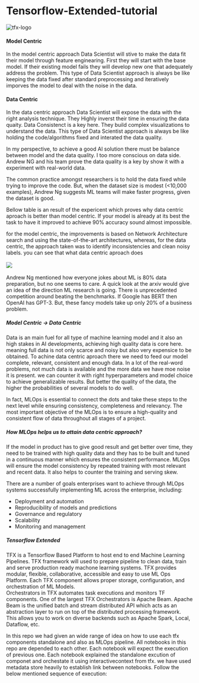 # Tensorflow-Extended-tutorial
![tfx-logo](https://github.com/jagan-mathematics/Tensorflow-Extended-tutorial/blob/master/images/tensorflow-extened-log.png)

<h4>Model Centric</h4>
In the model centric approach Data Scientist will stive to make the data fit their model through feature enginearing. First they will start with the base model. If their existing model fails they will develop new one that adequately address the problem. 
This type of Data Scientist approach is always be like keeping the data fixed after standard preprocessing and iteratively imporves the model to deal with the noise in the data.

<h4>Data Centric</h4>
In the data centric approach Data Scientist will expose the data with the right analysis technique. They Highly inverst their time in ensuring the data quaity. Data Consistenct is a key here. They build complex visualizations to understand the data.
This type of Data Scientist approach is always be like holding the code/algorithms fixed and interated the data quality.

In my perspective, to achieve a good AI solution there must be balance between model and the data quality. I too more conscious on data side.  Andrew NG and his team prove the data quality is a key by show it with a experiment with real-world data.

The common practice amongst researchers is to hold the data fixed while trying to improve the code. But, when the dataset size is modest (<10,000 examples), Andrew Ng suggests ML teams will make faster progress, given the dataset is good.<br>

Bellow table is an result of the expericent which proves why data centric aproach is better than model centric. If your model is already at its best the task to have it improved to achieve 90% accuracy sound almost impossible.

for the model centric, the improvements is based on Network Architecture search and using the state-of-the-art architectures, whereas, for the data centric, the approach taken was to identify inconsistencies and clean noisy labels. you can see that what data centric aproach does<br><br>
<img src="https://github.com/jagan-mathematics/Tensorflow-Extended-tutorial/blob/master/images/adrew-ng-experiment-result.png"></img>
<br><br>
Andrew Ng mentioned how everyone jokes about ML is 80% data preparation, but no one seems to care. A quick look at the arxiv would give an idea of the direction ML research is going. There is unprecedented competition around beating the benchmarks. If Google has BERT then OpenAI has GPT-3. But, these fancy models take up only 20% of a business problem.

<h5>Model Centric -> Data Centric</h5>
Data is an main fuel for all type of machine learning model and it also an high stakes in AI developments, achieving high quality data is core here. meaning full data is not only scarce and noisy but also very expensice to be obtained. To achine data centric aproach there we need to feed our model complete, relevant, consistent and enough data. In a lot of the real-word problems, not much data is available and the more data we have moe noise it is present. we can counter it with right hyperparameters and model choice to achieve generalizable results. But better the quality of the data, the higher the probabilities of several models to do well.

In fact, MLOps is essential to connect the dots and take these steps to the next level while ensuring consistency, completeness and relevancy. The most important objective of the MLOps is to ensure a high-quality and consistent flow of data throughout all stages of a project.
<br>

<h5>How MLOps helps us to attain data centric approach?</h5>
If the model in product has to give good result and get better over time, they need to be trained with high quality data and they has to be built and tuned in a continuous manner which ensures the consistent performance. MLOps will ensure the model consistency by repeated training with most relevant and recent data. It also helps to counter the training and serving skew. 

There are a number of goals enterprises want to achieve through MLOps systems successfully implementing ML across the enterprise, including:

- Deployment and automation
- Reproducibility of models and predictions
- Governance and regulatory
- Scalability
- Monitoring and management

<h5>Tensorflow Extended</h5>
TFX is a Tensorflow Based Platform to host end to end Machine Learning Pipelines. TFX framework will used to prepare pipeline to clean data, train and serve production ready machone learning systems. TFX provides modular, flexible, collaborative, accessible and easy to use ML Ops Platform. Each TFX component allows proper storage, configuration, and orchestration of ML Models.<br>Orchestrators in TFX automates task executions and monitors TF components. One of the largest TFX Orchestrators is Apache Beam. Apache Beam is the unified batch and stream distributed API which acts as an abstraction layer to run on top of the distributed processing framework. This allows you to work on diverse backends such as Apache Spark, Local, Dataflow, etc.


In this repo we had given an wide range of idea on how to use each tfx components standalone and also as MLOps pipeline. All notebooks in this repo are depended to each other. Each notebook will expect the execution of previous one. Each notebook explained the standalone excution of componet and orchestate it using interactivecontext from tfx. we have used metadata store heavily to establish link between notebooks. Follow the below mentioned sequence of execution:

